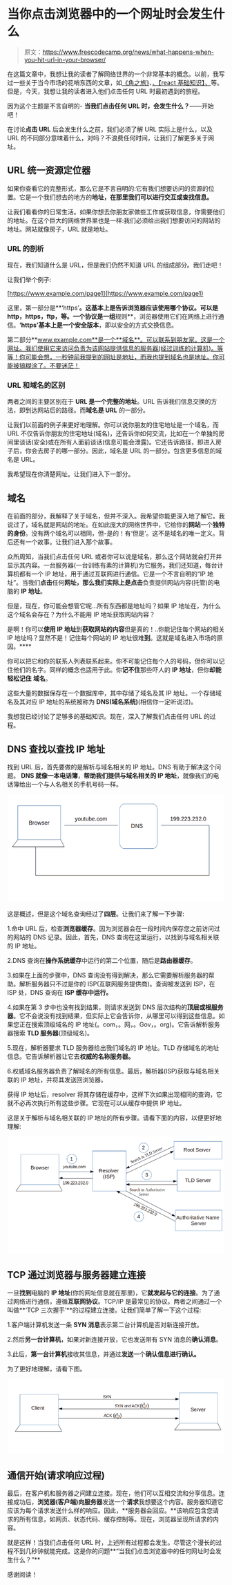 # 当你点击浏览器中的一个网址时会发生什么

> 原文：<https://www.freecodecamp.org/news/what-happens-when-you-hit-url-in-your-browser/>

在这篇文章中，我想让我的读者了解网络世界的一个非常基本的概念。以前，我写过一些关于当今市场的花哨东西的文章，如[《角之旅》](https://www.freecodecamp.org/news/angular-a-journey-into-one-of-the-most-popular-front-end-tools-in-todays-job-market/)、[、【react 基础知识】、](https://www.freecodecamp.org/news/start-your-journey-into-the-world-of-react-by-learning-these-basics-d6e05d3655e3/)等。但是，今天，我想让我的读者进入他们点击任何 URL 时最初遇到的旅程。

因为这个主题是不言自明的- **当我们点击任何 URL 时，会发生什么？**——开始吧！

在讨论**点击 URL** 后会发生什么之前，我们必须了解 URL 实际上是什么，以及 URL 的不同部分意味着什么，对吗？不浪费任何时间，让我们了解更多关于网址。

## URL 统一资源定位器

如果你查看它的完整形式，那么它是不言自明的:它有我们想要访问的资源的位置。它是一个我们想去的地方的**地址，在那里我们可以进行交互或查找信息。**

让我们看看你的日常生活。如果你想去你朋友家做些工作或获取信息，你需要他们的地址。在这个巨大的网络世界里也是一样:我们必须给出我们想要访问的网站的地址。网站就像房子，URL 就是地址。

### URL 的剖析

现在，我们知道什么是 URL，但是我们仍然不知道 URL 的组成部分。我们走吧！

让我们举个例子:

[https://www.example.com/page1](https://www.example.com/page1)

这里，第一部分是**‘https’**。这基本上是告诉浏览器应该使用哪个协议。可以是 **http，https，ftp，**等。一个**协议**是一组**规则**，浏览器使用它们在网络上进行通信。**‘https’**基本上是一个**安全版本**，即以安全的方式交换信息。

第二部分**www.example.com**是一个**域名**。可以联系到朋友家。这是一个网址。我们使用它来访问负责为该网站提供信息的服务器(经过训练的计算机)。等等！你可能会想，一秒钟前我提到的网址是地址，而我也提到域名也是地址。你可能被搞糊涂了。不要迷茫！

### URL 和域名的区别

两者之间的主要区别在于 **URL 是一个完整的地址**。URL 告诉我们信息交换的方法，即到达网站后的路径。而**域名是 URL** 的一部分。

让我们以前面的例子来更好地理解。你可以说你朋友的住宅地址是一个域名，而 URL 不仅告诉你朋友的住宅地址(域名)，还告诉你如何交流，比如在一个单独的房间里谈话(安全)或在所有人面前谈话(信息可能会泄露)。它还告诉路径，即进入房子后，你会去房子的哪一部分。因此，域名是 URL 的一部分。包含更多信息的域名是 URL。

我希望现在你清楚网址。让我们进入下一部分。

## 域名

在前面的部分，我解释了关于域名，但并不深入。我希望你能更深入地了解它。我说过了，域名就是网站的地址。在如此庞大的网络世界中，它给你的**网站**一个**独特的身份**。没有两个域名可以相同，但-是的！有‘但是’。这不是域名的唯一定义。背后还有一个故事。让我们进入那个故事。

众所周知，当我们点击任何 URL 或者你可以说是域名，那么这个网站就会打开并显示其内容。一台服务器(一台训练有素的计算机)为它服务。我们还知道，每台计算机都有一个 IP 地址，用于通过互联网进行通信。它是一个不言自明的“IP 地址”。当我们**点击**任何**网址，**那么我们实际上是**点击**负责提供网站内容(托管)的电脑的 **IP 地址**。

但是，现在，你可能会想管它呢...所有东西都是地址吗？如果 IP 地址在，为什么这个域名会存在？为什么不能用 IP 地址获取网站内容？

是啊！你可以**使用 IP 地址**到**获取网站的内容**但是真的！..你能记住每个网站的相关 IP 地址吗？显然不是！记住每个网站的 IP 地址很难**到**。这就是域名进入市场的原因。****

你可以把它和你的联系人列表联系起来。你不可能记住每个人的号码，但你可以记住他们的名字。同样的概念也适用于此。你**记不住**那些吓人的 **IP 地址**，但你**却能轻松记住** **域名**。

这些大量的数据保存在一个数据库中，其中存储了域名及其 IP 地址。一个存储域名及其对应 IP 地址的系统被称为 **DNS(域名系统)**(相信你一定听说过)。

我想我已经讨论了足够多的基础知识。现在，深入了解我们点击任何 URL 的过程。

## DNS 查找以查找 IP 地址

找到 URL 后，首先要做的是解析与域名相关的 IP 地址。DNS 有助于解决这个问题。 **DNS 就像一本电话簿**，**帮助我们提供与域名相关的 IP 地址**，就像我们的电话簿给出一个与人名相关的手机号码一样。

![dns](img/f3608458ea9df1c3d44fb2137a55130c.png)

这是概述，但是这个域名查询经过了**四层**。让我们来了解一下步骤:

1.命中 URL 后，检查**浏览器缓存**。因为浏览器会在一段时间内保存您之前访问过的网站的 DNS 记录。因此，首先，DNS 查询在这里运行，以找到与域名相关联的 IP 地址。

2.DNS 查询在**操作系统缓存**中运行的第二个位置，随后是**路由器缓存**。

3.如果在上面的步骤中，DNS 查询没有得到解决，那么它需要解析服务器的帮助。解析服务器只不过是你的 ISP(互联网服务提供商)。查询被发送到 ISP，在 ISP 处，DNS 查询在 **ISP 缓存中运行。**

4.如果在第 3 步中也没有找到结果，则请求发送到 DNS 层次结构的**顶层或根服务器**。它不会说没有找到结果，但实际上它会告诉你，从哪里可以得到这些信息。如果您正在搜索顶级域名的 IP 地址(。com，。网，。Gov，。org)。它告诉解析服务器搜索 **TLD 服务器**(顶级域名)。

5.现在，解析器要求 TLD 服务器给出我们域名的 IP 地址。TLD 存储域名的地址信息。它告诉解析器让它去**权威的名称服务器。**

6.权威域名服务器负责了解域名的所有信息。最后，解析器(ISP)获取与域名相关联的 IP 地址，并将其发送回浏览器。

获得 IP 地址后，resolver 将其存储在缓存中，这样下次如果出现相同的查询，它就不必再次执行所有这些步骤。它现在可以从缓存中提供 IP 地址。

这是关于解析与域名相关联的 IP 地址的所有步骤。请看下面的内容，以便更好地理解:

![dns_resolve](img/260d665cd1af9bc8a54e784c9ecd5b7c.png)

## TCP 通过浏览器与服务器建立连接

一旦**找到**电脑的 **IP 地址**(你的网址信息就在那里)，它**就发起与它的连接**。为了通过网络进行通信，遵循**互联网协议**。TCP/IP 是最常见的协议。两者之间通过一个叫做**‘TCP 三次握手’**的过程建立连接。让我们简单了解一下这个过程:

1.客户端计算机发送一条 **SYN 消息**表示第二台计算机是否对新连接开放。

2.然后**另一台计算机**，如果对新连接开放，它也发送带有 SYN 消息的**确认消息**。

3.此后，**第一台计算机**接收其信息，并通过**发送**一个**确认信息进行确认。**

为了更好地理解，请看下图。

![process](img/92f0c1ba0f4156f38d068c404796b3e2.png)

## 通信开始(请求响应过程)

最后，在客户机和服务器之间建立连接。现在，他们可以互相交流和分享信息。连接成功后，**浏览器(客户端)**向**服务器**发送一个**请求**我想要这个内容。服务器知道它应该为每个请求发送什么样的响应。因此，**服务器会回应。**该响应包含您请求的所有信息，如网页、状态代码、缓存控制等。现在，浏览器呈现所请求的内容。

就是这样！当我们点击任何 URL 时，上述所有过程都会发生。尽管这个漫长的过程不到几秒钟就能完成。这是你的问题**“当我们点击浏览器中的任何网址时会发生什么？”**

感谢阅读！